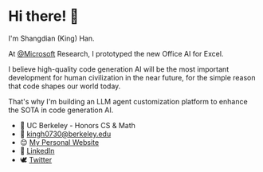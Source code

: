 <!-- Should be consistent with index.md -->

# Hi there! 👋

I'm Shangdian (King) Han.

At [@Microsoft](https://github.com/microsoft/ "Microsoft") Research, I prototyped the new Office AI for Excel.

I believe high-quality code generation AI will be the most important development for human civilization in the near future, for the simple reason that code shapes our world today.

That's why I'm building an LLM agent customization platform to enhance the SOTA in code generation AI.

- 🌱 UC Berkeley - Honors CS & Math
- 📧 <kingh0730@berkeley.edu>
- 😊 [My Personal Website](https://kinghan.info/ "Shangdian (King) Han")
- 👔 [LinkedIn](https://www.linkedin.com/in/kingh0730/ "Shangdian (King) Han")
- 🕊️ [Twitter](https://twitter.com/kingh0730/ "kingh0730")
